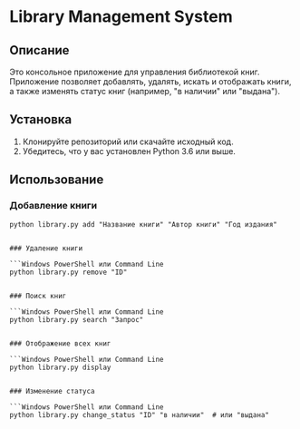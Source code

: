 # Library Management System

## Описание

Это консольное приложение для управления библиотекой книг. Приложение позволяет добавлять, удалять, искать и отображать книги, а также изменять статус книг (например, "в наличии" или "выдана").

## Установка

1. Клонируйте репозиторий или скачайте исходный код.
2. Убедитесь, что у вас установлен Python 3.6 или выше.

## Использование

### Добавление книги

```Windows PowerShell или Command Line
python library.py add "Название книги" "Автор книги" "Год издания"


### Удаление книги

```Windows PowerShell или Command Line
python library.py remove "ID"


### Поиск книг

```Windows PowerShell или Command Line
python library.py search "Запрос"


### Отображение всех книг

```Windows PowerShell или Command Line
python library.py display


### Изменение статуса

```Windows PowerShell или Command Line
python library.py change_status "ID" "в наличии"  # или "выдана"